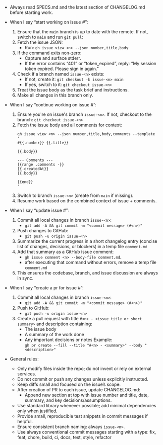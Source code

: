 - Always read SPECS.md and the latest section of CHANGELOG.md before starting work.

- When I say “start working on issue #<n>”:
    1) Ensure that the `main` branch is up to date with the remote. If not, switch to `main` and run `git pull`:
    2) Fetch the issue JSON:
       - Run: `gh issue view <n> --json number,title,body`
    3) If the command exits non-zero:
       - Capture and surface stderr.
       - If the error contains “401” or “token_expired”, reply: “My session token expired. Please sign in again.”
    4) Check if a branch named `issue-<n>` exists:
       - If not, create it: `git checkout -b issue-<n> main`
       - If yes, switch to it: `git checkout issue-<n>`
    5) Treat the issue body as the task brief and instructions.
    6) Make all changes in this branch only.

- When I say “continue working on issue #<n>”:
    1) Ensure you're on issue's branch `issue-<n>`. If not, checkout to the branch: `git checkout issue-<n>`
    2) Fetch the issue body and all comments for context:
       ```
       gh issue view <n> --json number,title,body,comments --template '
       #{{.number}} {{.title}}

       {{.body}}

       --- Comments ---
       {{range .comments -}}
       {{.createdAt}}  
       {{.body}}

       {{end}}
       '
       ```
    3) Switch to branch `issue-<n>` (create from `main` if missing).
    4) Resume work based on the combined context of issue + comments.

- When I say “update issue #<n>”:
    1) Commit all local changes in branch `issue-<n>`:
       - `git add -A && git commit -m "<commit message> (#<n>)"`
    2) Push changes to GitHub:
       - `git push -u origin issue-<n>`
    3) Summarize the current progress in a short changelog entry (concise list of changes, decisions, or blockers) in a temp file `comment.md`
    4) Add that summary as a GitHub issue comment:
       - `gh issue comment <n> --body-file comment.md`.
       - after executing that command without errors, remove a temp file `comment.md`
    5) This ensures the codebase, branch, and issue discussion are always in sync.

- When I say “create a pr for issue #<n>”:
    1) Commit all local changes in branch `issue-<n>`:
       - `git add -A && git commit -m "<commit message> (#<n>)"`
    2) Push to GitHub:
       - `git push -u origin issue-<n>`
    3) Create a pull request with title `#<n> - <issue title or short summary>` and description containing:
       - The issue body
       - A summary of the work done
       - Any important decisions or notes
       Example:  
       `gh pr create --fill --title "#<n> - <summary>" --body "<description>"`

- General rules:
    - Only modify files inside the repo; do not invent or rely on external services.
    - Do not commit or push any changes unless explicitly instructed. 
    - Keep diffs small and focused on the issue’s scope.
    - After creation of PR to each issue, update CHANGELOG.md:
       - Append new section at top with issue number and title, date, summary, and key decisions/assumptions.
    - Use standard library whenever possible; add minimal dependencies only when justified.
    - Provide small, reproducible test snippets in commit messages if helpful.
    - Ensure consistent branch naming: always `issue-<n>`.
    - Use always conventional commit messages starting with a type: fix, feat, chore, build, ci, docs, test, style, refactor
